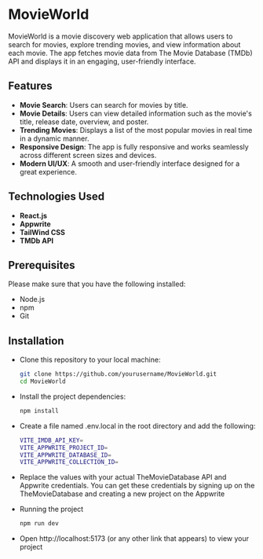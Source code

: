 # MovieWorld

MovieWorld is a movie discovery web application that allows users to search for movies, explore trending movies, and view information about each movie. The app fetches movie data from The Movie Database (TMDb) API and displays it in an engaging, user-friendly interface.

## Features

- **Movie Search**: Users can search for movies by title.
- **Movie Details**: Users can view detailed information such as the movie's title, release date, overview, and poster.
- **Trending Movies**: Displays a list of the most popular movies in real time in a dynamic manner.
- **Responsive Design**: The app is fully responsive and works seamlessly across different screen sizes and devices.
- **Modern UI/UX**: A smooth and user-friendly interface designed for a great experience.


## Technologies Used

- **React.js**
- **Appwrite**
- **TailWind CSS**
- **TMDb API**

## Prerequisites

Please make sure that you have the following installed:
- Node.js
- npm
- Git

## Installation
-  Clone this repository to your local machine:
   ```bash
   git clone https://github.com/yourusername/MovieWorld.git
   cd MovieWorld
- Install the project dependencies:
  ```bash
  npm install
- Create a file named .env.local in the root directory and add the following:
  ```bash
  VITE_IMDB_API_KEY=
  VITE_APPWRITE_PROJECT_ID=
  VITE_APPWRITE_DATABASE_ID=
  VITE_APPWRITE_COLLECTION_ID=

- Replace the values with your actual TheMovieDatabase API and Appwrite credentials. You can get these credentials by signing up on the TheMovieDatabase and creating a new project        on the Appwrite
  
- Running the project
  ```bash
  npm run dev
- Open http://localhost:5173 (or any other link that appears) to view your project
